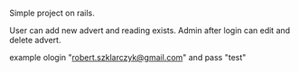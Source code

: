 Simple project on rails.

User can add new advert and reading exists.
Admin after login can edit and delete advert.

example ologin "robert.szklarczyk@gmail.com" and pass "test"